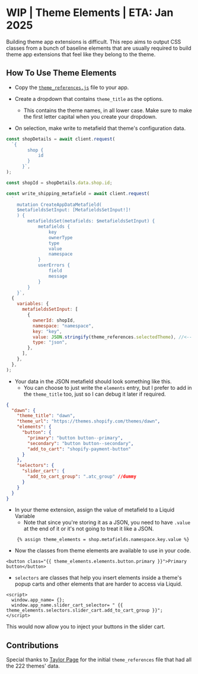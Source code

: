 # WIP | Theme Elements | ETA: Jan 2025

Building theme app extensions is difficult. This repo aims to output CSS classes from a bunch of baseline elements that are usually required to build theme app extensions that feel like they belong to the theme.

## How To Use Theme Elements

- Copy the [`theme_references.js`](./theme_references.js) file to your app.

- Create a dropdown that contains `theme_title` as the options.

  - This contains the theme names, in all lower case. Make sure to make the first letter capital when you create your dropdown.

- On selection, make write to metafield that theme's configuration data.

```javascript
const shopDetails = await client.request(
  `{
        shop {
            id
        }
      }`,
);

const shopId = shopDetails.data.shop.id;

const write_shipping_metafield = await client.request(
  `
    mutation CreateAppDataMetafield(
    $metafieldsSetInput: [MetafieldsSetInput!]!
    ) {
        metafieldsSet(metafields: $metafieldsSetInput) {
            metafields {
                key
                ownerType
                type
                value
                namespace
            }
            userErrors {
                field
                message
            }
        }
    }`,
  {
    variables: {
      metafieldsSetInput: [
        {
          ownerId: shopId,
          namespace: "namespace",
          key: "key",
          value: JSON.stringify(theme_references.selectedTheme), //<-- Selected theme goes here
          type: "json",
        },
      ],
    },
  },
);
```

- Your data in the JSON metafield should look something like this.
  - You can choose to just write the `elements` entry, but I prefer to add in the `theme_title` too, just so I can debug it later if required.

```json
{
  "dawn": {
    "theme_title": "dawn",
    "theme_url": "https://themes.shopify.com/themes/dawn",
    "elements": {
      "button": {
        "primary": "button button--primary",
        "secondary": "button button--secondary",
        "add_to_cart": "shopify-payment-button"
      }
    },
    "selectors": {
      "slider_cart": {
        "add_to_cart_group": ".atc_group" //dummy
      }
    }
  }
}
```

- In your theme extension, assign the value of metafield to a Liquid Variable
  - Note that since you're storing it as a JSON, you need to have `.value` at the end of it or it's not going to treat it like a JSON.

```liquid
    {% assign theme_elements = shop.metafields.namespace.key.value %}
```

- Now the classes from theme elements are available to use in your code.

```liquid
<button class="{{ theme_elements.elements.button.primary }}">Primary button</button>
```

- `selectors` are classes that help you insert elements inside a theme's popup carts and other elements that are harder to access via Liquid.

```liquid
<script>
  window.app_name= {};
  window.app_name.slider_cart_selector= " {{ theme_elements.selectors.slider_cart.add_to_cart_group }}";
</script>
```

This would now allow you to inject your buttons in the slider cart.

## Contributions

Special thanks to [Taylor Page](https://x.com/TRPage_dev) for the initial `theme_references` file that had all the 222 themes' data.

